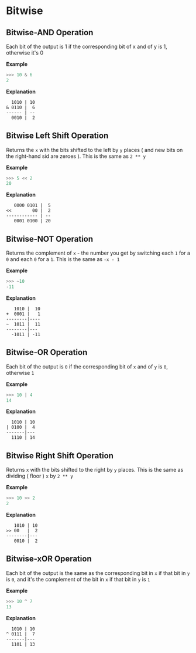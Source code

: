 # Bitwise

## Bitwise-AND Operation
Each bit of the output is 1 if the corresponding bit of x and of y is 1, otherwise it's 0

**Example**
```py
>>> 10 & 6
2
```

**Explanation**
```
  1010 | 10
& 0110 |  6
------ | --
  0010 |  2
```


## Bitwise Left Shift Operation
Returns the ` x ` with the bits shifted to the left by ` y ` places ( and new bits on the right-hand sid are zeroes ). This is the same as ` 2 ** y `

**Example**
```py
>>> 5 << 2
20
```

**Explanation**
```
   0000 0101 |  5
<<        00 |  2
------------ | --
   0001 0100 | 20
```


## Bitwise-NOT Operation
Returns the complement of ` x ` - the number you get by switching each ` 1 ` for a ` 0 ` and each ` 0 ` for a ` 1 `. This is the same as ` -x - 1 `

**Example**
```py
>>> ~10
-11
```

**Explanation**
```
   1010 |  10
+  0001 |   1
--------|----
~  1011 |  11
--------|---
  -1011 | -11
```


## Bitwise-OR Operation
Each bit of the output is ` 0 ` if the corresponding bit of ` x ` and of ` y ` is ` 0 `, otherwise ` 1 `

**Example**
```py
>>> 10 | 4
14
```

**Explanation**
```
  1010 | 10
| 0100 |  4
-------|---
  1110 | 14
```


## Bitwise Right Shift Operation
Returns ` x ` with the bits shifted to the right by ` y ` places. This is the same as dividing ( floor ) ` x ` by ` 2 ** y `

**Example**
```py
>>> 10 >> 2
2
```

**Explanation**
```
   1010 | 10
>> 00   |  2
--------|---
   0010 |  2
```


## Bitwise-xOR Operation
Each bit of the output is the same as the corresponding bit in ` x ` if that bit in ` y ` is ` 0 `, and it's the complement of the bit in ` x ` if that bit in ` y ` is ` 1 `

**Example**
```py
>>> 10 ^ 7
13
```

**Explanation**
```
  1010 | 10
^ 0111 |  7
-------|---
  1101 | 13
```